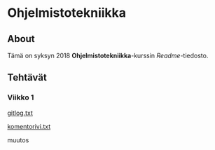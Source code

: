 # Ohjelmistotekniikka #

## About ##

Tämä on syksyn 2018 **Ohjelmistotekniikka**-kurssin *Readme*-tiedosto.

## Tehtävät ##

### Viikko 1 ###

[gitlog.txt](https://github.com/ratilmii/ot-harjoitustyo/blob/master/laskarit/viikko1/gitlog.txt)

[komentorivi.txt](https://github.com/ratilmii/ot-harjoitustyo/blob/master/laskarit/viikko1/komentorivi.txt)

muutos
